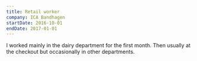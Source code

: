 ```yaml
---
title: Retail worker
company: ICA Bandhagen
startDate: 2016-10-01
endDate: 2017-01-01
---
```


I worked mainly in the dairy department for the first month. Then usually at the checkout but occasionally in other departments.
